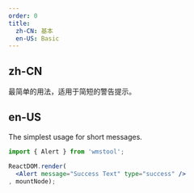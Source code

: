 ```yaml
---
order: 0
title:
  zh-CN: 基本
  en-US: Basic
---
```


## zh-CN

最简单的用法，适用于简短的警告提示。

## en-US

The simplest usage for short messages.

````jsx
import { Alert } from 'wmstool';

ReactDOM.render(
  <Alert message="Success Text" type="success" />
, mountNode);
````

<style>
.ant-alert {
  margin-bottom: 16px;
}
</style>
